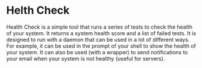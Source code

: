 # Helth Check

Health Check is a simple tool that runs a series of tests to check the health
of your system. It returns a system health score and a list of failed tests.
It is designed to run with a daemon that can be used in a lot of different
ways. For example, it can be used in the prompt of your shell to show the
health of your system. It can also be used (with a wrapper) to send
notifications to your email when your system is not healthy (useful for
servers).
